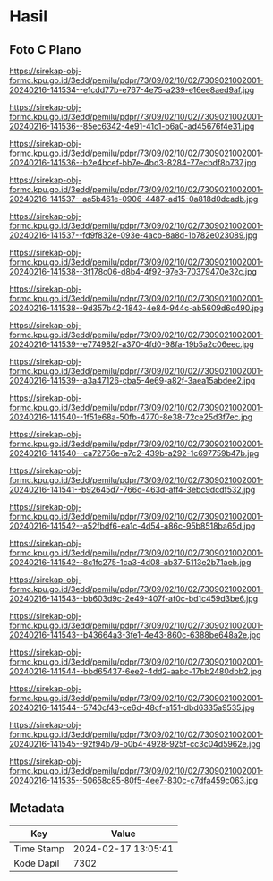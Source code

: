 # Hasil

## Foto C Plano

https://sirekap-obj-formc.kpu.go.id/3edd/pemilu/pdpr/73/09/02/10/02/7309021002001-20240216-141534--e1cdd77b-e767-4e75-a239-e16ee8aed9af.jpg

https://sirekap-obj-formc.kpu.go.id/3edd/pemilu/pdpr/73/09/02/10/02/7309021002001-20240216-141536--85ec6342-4e91-41c1-b6a0-ad45676f4e31.jpg

https://sirekap-obj-formc.kpu.go.id/3edd/pemilu/pdpr/73/09/02/10/02/7309021002001-20240216-141536--b2e4bcef-bb7e-4bd3-8284-77ecbdf8b737.jpg

https://sirekap-obj-formc.kpu.go.id/3edd/pemilu/pdpr/73/09/02/10/02/7309021002001-20240216-141537--aa5b461e-0906-4487-ad15-0a818d0dcadb.jpg

https://sirekap-obj-formc.kpu.go.id/3edd/pemilu/pdpr/73/09/02/10/02/7309021002001-20240216-141537--fd9f832e-093e-4acb-8a8d-1b782e023089.jpg

https://sirekap-obj-formc.kpu.go.id/3edd/pemilu/pdpr/73/09/02/10/02/7309021002001-20240216-141538--3f178c06-d8b4-4f92-97e3-70379470e32c.jpg

https://sirekap-obj-formc.kpu.go.id/3edd/pemilu/pdpr/73/09/02/10/02/7309021002001-20240216-141538--9d357b42-1843-4e84-944c-ab5609d6c490.jpg

https://sirekap-obj-formc.kpu.go.id/3edd/pemilu/pdpr/73/09/02/10/02/7309021002001-20240216-141539--e774982f-a370-4fd0-98fa-19b5a2c06eec.jpg

https://sirekap-obj-formc.kpu.go.id/3edd/pemilu/pdpr/73/09/02/10/02/7309021002001-20240216-141539--a3a47126-cba5-4e69-a82f-3aea15abdee2.jpg

https://sirekap-obj-formc.kpu.go.id/3edd/pemilu/pdpr/73/09/02/10/02/7309021002001-20240216-141540--1f51e68a-50fb-4770-8e38-72ce25d3f7ec.jpg

https://sirekap-obj-formc.kpu.go.id/3edd/pemilu/pdpr/73/09/02/10/02/7309021002001-20240216-141540--ca72756e-a7c2-439b-a292-1c697759b47b.jpg

https://sirekap-obj-formc.kpu.go.id/3edd/pemilu/pdpr/73/09/02/10/02/7309021002001-20240216-141541--b92645d7-766d-463d-aff4-3ebc9dcdf532.jpg

https://sirekap-obj-formc.kpu.go.id/3edd/pemilu/pdpr/73/09/02/10/02/7309021002001-20240216-141542--a52fbdf6-ea1c-4d54-a86c-95b8518ba65d.jpg

https://sirekap-obj-formc.kpu.go.id/3edd/pemilu/pdpr/73/09/02/10/02/7309021002001-20240216-141542--8c1fc275-1ca3-4d08-ab37-5113e2b71aeb.jpg

https://sirekap-obj-formc.kpu.go.id/3edd/pemilu/pdpr/73/09/02/10/02/7309021002001-20240216-141543--bb603d9c-2e49-407f-af0c-bd1c459d3be6.jpg

https://sirekap-obj-formc.kpu.go.id/3edd/pemilu/pdpr/73/09/02/10/02/7309021002001-20240216-141543--b43664a3-3fe1-4e43-860c-6388be648a2e.jpg

https://sirekap-obj-formc.kpu.go.id/3edd/pemilu/pdpr/73/09/02/10/02/7309021002001-20240216-141544--bbd65437-6ee2-4dd2-aabc-17bb2480dbb2.jpg

https://sirekap-obj-formc.kpu.go.id/3edd/pemilu/pdpr/73/09/02/10/02/7309021002001-20240216-141544--5740cf43-ce6d-48cf-a151-dbd6335a9535.jpg

https://sirekap-obj-formc.kpu.go.id/3edd/pemilu/pdpr/73/09/02/10/02/7309021002001-20240216-141545--92f94b79-b0b4-4928-925f-cc3c04d5962e.jpg

https://sirekap-obj-formc.kpu.go.id/3edd/pemilu/pdpr/73/09/02/10/02/7309021002001-20240216-141535--50658c85-80f5-4ee7-830c-c7dfa459c063.jpg


## Metadata

| Key        | Value               |
| ---------- | ------------------- |
| Time Stamp | 2024-02-17 13:05:41 |
| Kode Dapil | 7302                |



